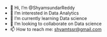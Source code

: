 - 👋 Hi, I’m @ShyamsundarReddy
- 👀 I’m interested in Data Analytics
- 🌱 I’m currently learning Data science
- 💞️ I’m looking to collaborate on Data science 
- 📫 How to reach me: shyamtssr@gmail.com

<!---
ShyamsundarReddy/ShyamsundarReddy is a ✨ special ✨ repository because its `README.md` (this file) appears on your GitHub profile.
You can click the Preview link to take a look at your changes.
--->
